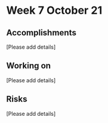 # Week 7 October 21

## Accomplishments
[Please add details]

## Working on
[Please add details]

## Risks
[Please add details]
